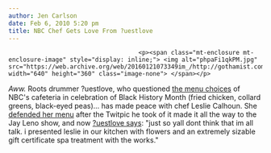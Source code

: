 ```yaml
---
author: Jen Carlson
date: Feb 6, 2010 5:20 pm
title: NBC Chef Gets Love From ?uestlove
---
```


	
										<p><span class="mt-enclosure mt-enclosure-image" style="display: inline;"> <img alt="phpaFi1qkPM.jpg" src="https://web.archive.org/web/20160121073349im_/http://gothamist.com/attachments/arts_jen/phpaFi1qkPM.jpg" width="640" height="360" class="image-none"> </span></p>

<p><em>Aww.</em> Roots drummer ?uestlove, who questioned <a href="https://web.archive.org/web/20160121073349/http://gothamist.com/2010/02/04/nbc_cafeteria_celebrates_black_hist.php">the menu choices</a> of NBC&apos;s cafeteria in celebration of Black History Month (fried chicken, collard greens, black-eyed peas)... has made peace with chef Leslie Calhoun. She <a href="https://web.archive.org/web/20160121073349/http://gothamist.com/2010/02/05/nbc_cafeteria.php">defended her menu</a> after the Twitpic he took of it made it all the way to the Jay Leno show, and now <a href="https://web.archive.org/web/20160121073349/http://twitter.com/questlove/status/8734293769">?uestlove says</a>: &quot;just so yall dont think that im all talk. i presented leslie in our kitchen with flowers and an extremely sizable gift certificate spa treatment with the works.&quot;</p>					
										
									
				